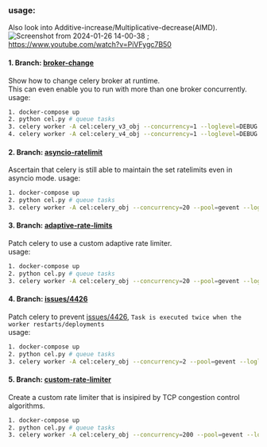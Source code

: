 ### usage:

Also look into Additive-increase/Multiplicative-decrease(AIMD). 
![Screenshot from 2024-01-26 14-00-38](https://github.com/komuw/celery_experiments/assets/5163857/cf5fb24a-bdb5-4bf9-8f10-95b040cb2ab9) ; 
[https://www.youtube.com/watch?v=PiVFygc7B50 ](https://youtu.be/PiVFygc7B50?t=838)


#### 1. Branch: [broker-change](https://github.com/komuw/celery_experiments/tree/broker-change)   
Show how to change celery broker at runtime.    
This can even enable you to run with more than one broker concurrently.
usage:  
```bash
1. docker-compose up
2. python cel.py # queue tasks
3. celery worker -A cel:celery_v3_obj --concurrency=1 --loglevel=DEBUG # run workers
4. celery worker -A cel:celery_v4_obj --concurrency=1 --loglevel=DEBUG
```         


#### 2. Branch: [asyncio-ratelimit](https://github.com/komuw/celery_experiments/tree/asyncio-ratelimit)  
Ascertain that celery is still able to maintain the set ratelimits even in asyncio mode.
usage:  
```bash
1. docker-compose up
2. python cel.py # queue tasks
3. celery worker -A cel:celery_obj --concurrency=20 --pool=gevent --loglevel=DEBUG # run workers
```        


#### 3. Branch: [adaptive-rate-limits](https://github.com/komuw/celery_experiments/tree/adaptive-rate-limits)  
Patch celery to use a custom adaptive rate limiter.  
usage:  
```bash
1. docker-compose up
2. python cel.py # queue tasks
3. celery worker -A cel:celery_obj --concurrency=20 --pool=gevent --loglevel=DEBUG # run workers
```      


#### 4. Branch: [issues/4426](https://github.com/komuw/celery_experiments/tree/issues/4426)  
Patch celery to prevent [issues/4426](https://github.com/celery/celery/issues/4426), `Task is executed twice when the worker restarts/deployments`  
usage:  
```bash
1. docker-compose up
2. python cel.py # queue tasks
3. celery worker -A cel:celery_obj --concurrency=2 --pool=gevent --loglevel=DEBUG # run workers
```       



#### 5. Branch: [custom-rate-limiter](https://github.com/komuw/celery_experiments/tree/custom-rate-limiter)   
Create a custom rate limiter that is insipired by TCP congestion control algorithms.
```bash
1. docker-compose up
2. python cel.py # queue tasks
3. celery worker -A cel:celery_obj --concurrency=200 --pool=gevent --loglevel=INFO # run workers
```  
